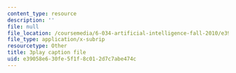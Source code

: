 ```yaml
---
content_type: resource
description: ''
file: null
file_location: /coursemedia/6-034-artificial-intelligence-fall-2010/e39058e630fe5f1f8c012d7c7abe474c_j1H3jAAGlEA.vtt
file_type: application/x-subrip
resourcetype: Other
title: 3play caption file
uid: e39058e6-30fe-5f1f-8c01-2d7c7abe474c
---
```

